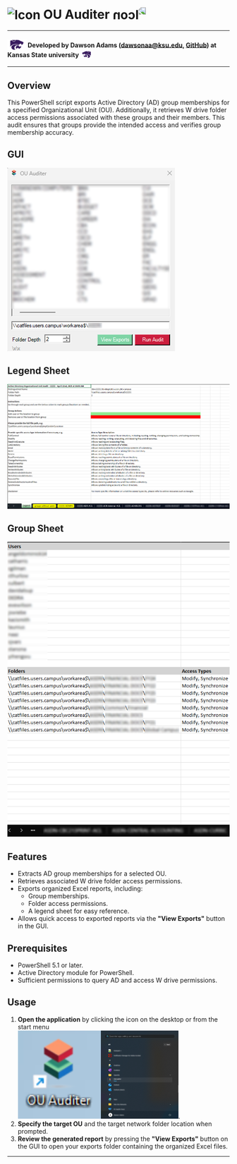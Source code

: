 # <img src="icon.ico" alt="Icon" height="64" style="vertical-align: middle;"> <span style="vertical-align: middle;">OU Auditer</span>  <img src="icon.ico" alt="Icon" height="64" style="vertical-align: middle; transform: scaleX(-1);">

---

#### <img src="images/Kansas-State-Wildcats-logo.png" alt="wildcatPNG" height="24" style="vertical-align: middle;"> <span style="vertical-align: middle;">Developed by Dawson Adams (dawsonaa@ksu.edu, [GitHub](https://github.com/dawsonaa)) at Kansas State university </span> <img src="images/Kansas-State-Wildcats-logo.png" alt="wildcatPNG" height="16" style="vertical-align: middle; transform: scaleX(-1);">

---

## Overview
This PowerShell script exports Active Directory (AD) group memberships for a specified Organizational Unit (OU). Additionally, it retrieves W drive folder access permissions associated with these groups and their members. This audit ensures that groups provide the intended access and verifies group membership accuracy.

## GUI
<img src="images/screenshot-gui-1.png" alt="GUI Screenshot">

## Legend Sheet
<img src="images/legend-sheet.png" alt="Legend Sheet Screenshot">

## Group Sheet
<img src="images/group-sheet.png" alt="Group Sheet Screenshot">

## Features
- Extracts AD group memberships for a selected OU.
- Retrieves associated W drive folder access permissions.
- Exports organized Excel reports, including:
    - Group memberships.
    - Folder access permissions.
    - A legend sheet for easy reference.
- Allows quick access to exported reports via the **"View Exports"** button in the GUI.

## Prerequisites
- PowerShell 5.1 or later.
- Active Directory module for PowerShell.
- Sufficient permissions to query AD and access W drive permissions.

## Usage
1. **Open the application** by clicking the icon on the desktop or from the start menu  
   <img src="images/desktop-icon.png" alt="Desktop Icon" height="200"><img src="images/startmenu-icon.png" alt="Start Menu Icon" height="200">.
2. **Specify the target OU** and the target network folder location when prompted.
3. **Review the generated report** by pressing the **"View Exports"** button on the GUI to open your exports folder containing the organized Excel files.

---